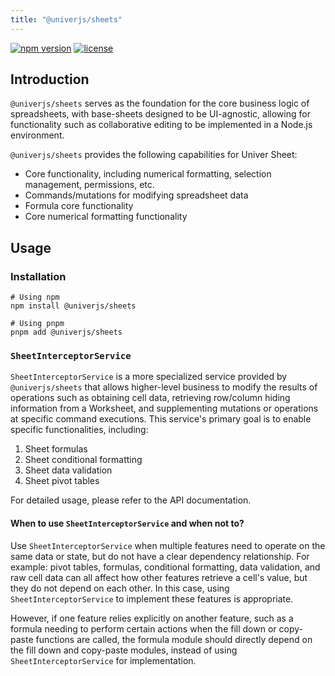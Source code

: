 ```yaml
---
title: "@univerjs/sheets"
---
```


[![npm version](https://img.shields.io/npm/v/@univerjs/sheets)](https://npmjs.org/package/@univerjs/sheets)
[![license](https://img.shields.io/npm/l/@univerjs/sheets)](https://img.shields.io/npm/l/@univerjs/sheets)

## Introduction

`@univerjs/sheets` serves as the foundation for the core business logic of spreadsheets, with base-sheets designed to be UI-agnostic, allowing for functionality such as collaborative editing to be implemented in a Node.js environment.

`@univerjs/sheets` provides the following capabilities for Univer Sheet:

* Core functionality, including numerical formatting, selection management, permissions, etc.
* Commands/mutations for modifying spreadsheet data
* Formula core functionality
* Core numerical formatting functionality

## Usage

### Installation

```shell
# Using npm
npm install @univerjs/sheets

# Using pnpm
pnpm add @univerjs/sheets
```

### `SheetInterceptorService`

`SheetInterceptorService` is a more specialized service provided by `@univerjs/sheets` that allows higher-level business to modify the results of operations such as obtaining cell data, retrieving row/column hiding information from a Worksheet, and supplementing mutations or operations at specific command executions. This service's primary goal is to enable specific functionalities, including:

1. Sheet formulas
2. Sheet conditional formatting
3. Sheet data validation
4. Sheet pivot tables

For detailed usage, please refer to the API documentation.

#### When to use `SheetInterceptorService` and when not to?

Use `SheetInterceptorService` when multiple features need to operate on the same data or state, but do not have a clear dependency relationship. For example: pivot tables, formulas, conditional formatting, data validation, and raw cell data can all affect how other features retrieve a cell's value, but they do not depend on each other. In this case, using `SheetInterceptorService` to implement these features is appropriate.

However, if one feature relies explicitly on another feature, such as a formula needing to perform certain actions when the fill down or copy-paste functions are called, the formula module should directly depend on the fill down and copy-paste modules, instead of using `SheetInterceptorService` for implementation.
